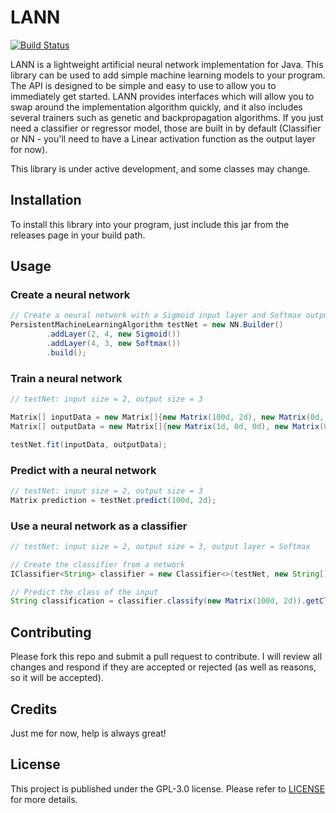 # LANN

[![Build Status](https://travis-ci.org/kylecorry31/LANN.svg?branch=master)](https://travis-ci.org/kylecorry31/LANN)

LANN is a lightweight artificial neural network implementation for Java. This library can be used to add simple machine learning models to your program. The API is designed to be simple and easy to use to allow you to immediately get started. LANN provides interfaces which will allow you to swap around the implementation algorithm quickly, and it also includes several trainers such as genetic and backpropagation algorithms. If you just need a classifier or regressor model, those are built in by default (Classifier or NN - you'll need to have a Linear activation function as the output layer for now).

This library is under active development, and some classes may change.


## Installation
To install this library into your program, just include this jar from the releases page in your build path.

## Usage
### Create a neural network
```java
// Create a neural network with a Sigmoid input layer and Softmax output layer (input size = 2, hidden size = 4, output size = 3)
PersistentMachineLearningAlgorithm testNet = new NN.Builder()
        .addLayer(2, 4, new Sigmoid())
        .addLayer(4, 3, new Softmax())
        .build();
```

### Train a neural network
```java
// testNet: input size = 2, output size = 3

Matrix[] inputData = new Matrix[]{new Matrix(100d, 2d), new Matrix(0d, 10d)};
Matrix[] outputData = new Matrix[]{new Matrix(1d, 0d, 0d), new Matrix(0d, 1d, 0d)};

testNet.fit(inputData, outputData);
```

### Predict with a neural network
```java
// testNet: input size = 2, output size = 3
Matrix prediction = testNet.predict(100d, 2d);
```

### Use a neural network as a classifier
```java
// testNet: input size = 2, output size = 3, output layer = Softmax

// Create the classifier from a network
IClassifier<String> classifier = new Classifier<>(testNet, new String[]{"One", "Two", "Three"});

// Predict the class of the input
String classification = classifier.classify(new Matrix(100d, 2d)).getClassification();
```


## Contributing
Please fork this repo and submit a pull request to contribute. I will review all changes and respond if they are accepted or rejected (as well as reasons, so it will be accepted).

## Credits
Just me for now, help is always great!

## License
This project is published under the GPL-3.0 license. Please refer to [LICENSE](LICENSE) for more details.
